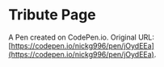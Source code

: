 # Tribute Page

A Pen created on CodePen.io. Original URL: [https://codepen.io/nickg996/pen/jOydEEa](https://codepen.io/nickg996/pen/jOydEEa).


